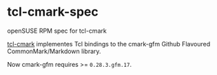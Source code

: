 # tcl-cmark-spec
openSUSE RPM spec for tcl-cmark

[tcl-cmark](https://github.com/apnadkarni/tcl-cmark) implementes
Tcl bindings to the cmark-gfm Github Flavoured CommonMark/Markdown library.

Now cmark-gfm requires >= `0.28.3.gfm.17`.

